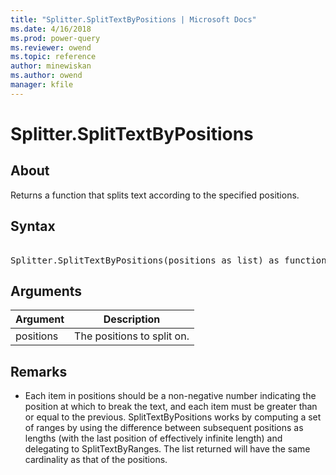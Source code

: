 ```yaml
---
title: "Splitter.SplitTextByPositions | Microsoft Docs"
ms.date: 4/16/2018
ms.prod: power-query
ms.reviewer: owend
ms.topic: reference
author: minewiskan
ms.author: owend
manager: kfile
---
```

# Splitter.SplitTextByPositions

  
## About  
Returns a function that splits text according to the specified positions.  
  
## Syntax

<pre> 
Splitter.SplitTextByPositions(positions as list) as function  
</pre>
  
## Arguments  
  
|Argument|Description|  
|------------|---------------|  
|positions|The positions to split on.|  
  
## <a name="__toc360789928"></a>Remarks  
  
-   Each item in positions should be a non-negative number indicating the position at which to break the text, and each item must be greater than or equal to the previous.  SplitTextByPositions works by computing a set of ranges by using the difference between subsequent positions as lengths (with the last position of effectively infinite length) and delegating to SplitTextByRanges.  The list returned will have the same cardinality as that of the positions.  
  
